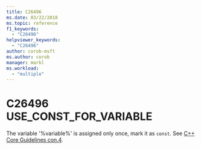 ```yaml
---
title: C26496
ms.date: 03/22/2018
ms.topic: reference
f1_keywords:
  - "C26496"
helpviewer_keywords:
  - "C26496"
author: corob-msft
ms.author: corob
manager: markl
ms.workload:
  - "multiple"
---
```

# C26496 USE_CONST_FOR_VARIABLE
  The variable '%variable%' is assigned only once, mark it as `const`. See [C++ Core Guidelines con.4](https://github.com/isocpp/CppCoreGuidelines/blob/master/CppCoreGuidelines.md#con4-use-const-to-define-objects-with-values-that-do-not-change-after-construction).
